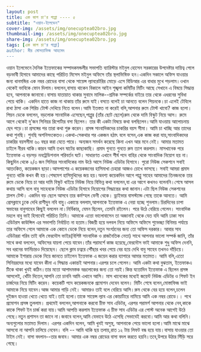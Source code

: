 ```yaml
---
layout: post
title: এক কাপ চা'র গপ্পো ---- ৫
subtitle: "ওয়ান-ইলেভেন"
cover-img: /assets/img/onecuptea02bro.jpg
thumbnail-img: /assets/img/onecuptea02bro.jpg
share-img: /assets/img/onecuptea02bro.jpg
tags: [এক কাপ চা'র গপ্পো]
author: মীর মোসতাফিজ আহমেদ
---
```

ওয়ান ইলেভেনে দৈনিক ইত্তেফাকের সম্পাদকমন্ডলীর সভাপতি ব্যারিস্টার মইনুল হোসেন সরকারের  উপদেষ্টার দায়িত্ব পেলে বড়ভাবী হিসাবে আমাদের কাছে পরিচিত মিসেস মইনুল অফিসে তাঁর স্থলাভিষিক্ত হন।একদিন সকালে অফিস যাওয়ার জন্য ধানমন্ডির এক নম্বর রোডের বাসা থেকে সায়েন্স ল্যাবরেটরির মোড়ে এসে বিডিআর এর বাধার মুখে পড়লাম।ওখান থেকেই ভাবিকে ফোন দিলাম।বললেন,বাসায় থাকেন বিকালে আইন শৃঙ্খলা  কমিটির মিটিং আছে সেখানে এ বিষয়ে সিদ্ধান্ত হবে, আপনাকে জানাবো।বাসায় যাতায়াত থাকার সুবাদে মালিক--শ্রমিক সম্পর্কের বাইরে তার থেকে এধরনের সুবিধা পেয়ে থাকি।
একদিন হাতে কাজ না থাকায় তাঁর রুমে যাই।বসতে বলেই  চা আনতে বলেন পিয়নকে।চা এলেই টেবিলে রাখা ঠাসা এক পিরিচ টোস্ট দেখিয়ে নিতে বলেন।আমি ইতস্তত না করেই বলি,আপনার রুমে টোস্ট খাবো? কাজ হলো। পিয়ন ডেকে বললেন, বড়লোক সাংবাদিক এসেছেন,পাপ্পুর (তাঁর ছোট ছেলে)রুম থেকে দামি বিস্কুট নিয়ে আস।
রুমে আগে থেকেই দু'জন সিনিয়র রিপোর্টার বসা ছিলেন। তার কী একটা বিষয়ে কথা বলছিলেন।আমি যাওয়ায় আলোচনায় ছেদ পড়ে।চা প্রসঙ্গের পর তারা কথা শুরু করেন। প্রসঙ্গ সাংবাদিকদের চাকরির বয়স সীমা। আমি চা খাচ্ছি আর তাদের কথা শুনছি। শুনছি অশনিসংকেতও।একথা-সেকথার পর একজন হঠাৎ বলে বসেন,এক কাজ করা যায়,সাংবাদিকদের চাকরির বয়সসীমা ৬০ বছর করা যেতে পারে। অন্যজন সমর্থন করেছে কিনা এখন আর মনে নেই। আমার মতামত চাইলে নীরব থাকি।কারন আমি তখন ষাটের কাছাকাছি। প্রমাদ গুনতে গুনতে রুম ত্যাগ করলাম।
 মাসখানেক পরে ইত্তেফাক এ বড়সড় ননট্রেডিশনাল পরিবর্তন ঘটে। সাধারণত এখানে শীর্ষ পদে বাহির থেকে সাংবাদিক নিয়োগ হয় না।কিছুদিন থেকে ২/৩ জন সিনিয়র সাংবাদিকের নাম উঠে আসে নিউজ এডিটর হিসাবে। পুরো নিউজ সেকশনে সবাই আতংকিত, কয়েকজন ছাড়া।আসপাশের এ কয়েকজনের হাসিমাখা চেহারা আজও চোখে ভাসছে। সবাই আমরা প্রমাদ গুনতে থাকি কখন কী হয়।শেষমেশ হাসিমুখিদের জয় হয়।অবশ্য কয়েকদিন আগে পাপ্পু সাহেব আমাদের তিনজনকে তার রুমে ডেকে নিয়ে চা আর দামি বিস্কুট খাইয়ে নিউজ নিয়ে বিভিন্ন কথা বললেন,যা এর আগে কখনও বলেননি।শেষে আসল কথায় আসি বলে বাবু সাহেবকে নিউজ এডিটর হিসাবে নিয়োগের সিদ্ধান্তের কথা জানান।এটা ছিল নিউজ সেকশনের প্লালস টেস্ট। 
একদিন বড় ছেলে আসবে তার কর্মস্হল ফেনী থেকে।
ড্রাইভার বাসস্ট্যান্ড গেছে তাকে আনতে। আমি প্রেসক্লাবে  ঢুকে দেখি রাশীদুুন নবি বাবুু।একান্তে বললাম,আপনাকে ইত্তেফাক এ নেয়া হচ্ছে  শুনলাম।চিরদিনের চাপা স্বভাবের বাবুসাহেব কিছুই বললেন না।নির্বিকার, যেমন ছিলেন, তেমনি রইলেন। পরে উঠে  বেরিয়ে গেলেন। সাংবাদিক মহলে বাবু ভাই হিসাবেই পরিচিত তিনি। আমাকে এত্তো ভালোবাসেন তা অজানাই থেকে যেত যদি আমি ঢাকা সাব এডিটরস কাউন্সিল এর সভাপতি নির্বাচিত না হতাম।বিজয়ী হয়ে দলবল নিয়ে অফিসে অফিসে শুভেচ্ছা বিনিময় পর্যায়ে  তার অফিসে গেলে আমাকে এক কোনে ডেকে নিয়ে বলেন,নতুন সংগঠনের জন্য তো অফিস দরকার। আবার সাব এডিটররা গরিব তাই বলি ফেরদৌস ভাইর(বিশিষ্ট সাংবাদিক ও রাজনৈতিক নেতা) সাথে আপনার ভালো সম্পর্ক জানি, তাঁর সাথে কথা বললেন, অফিসের যায়গা পেয়ে যাবেন।তাঁর পরামর্শে কাজ হয়েছে,ফেরদৌস ভাই আমাকে শুধু অফিস দেননি, সব ধরনের ফার্নিচারও দিয়েছেন। 
ছেলে ক্লাব চত্বরে পৌঁছার খবর পেয়ে বের হয়ে দেখি বাবু সাহেব তখনও দাঁড়িয়ে। আমাকে ইশারায় ডেকে নিয়ে  জানতে চাইলেন ইত্তেফাক এ জয়েন করার ব্যাপারে আমার মতামত। আমি বলি,এতো সিনিয়রদের মধ্যে যাবেন কীনা এ সিদ্ধান্ত একান্তই আপনার।এরপর চলে গেলেন। আমি একটা কথা বুঝতাম, ইত্তেফাকএ টিকে থাকা খুবই কঠিন।তার মতো আপাদমস্তক ভদ্রলোকের জন্য তো নয়ই।কিন্ত যতোদিন ইত্তেফাক এ ছিলেন প্রসঙ্গ আসলেই, খোঁটা দিতেন,আপনি তো চাননি আমি এখানে আসি।
মাস খানেকের মধ্যেই জয়েন্ট নিউজ এডিটর ও শিফট ইন চার্জদের নিয়ে মিটিং করেন। কয়েকটি পদে কয়েকজনকে প্রমোশন দেবেন বলেন।
মিটিং শেষে বলেন,মোস্তাফিজ ভাই আমাকে নিয়ে যাবেন।আজ আমার গাড়ি নেই। আমারও তাই বলে বেরিয়ে আসি।রুম থেকে বের হয়ে বলেন,চলেন দুইজন হাওয়া খেতে খেতে যাই।তাই হলো।তাকে সায়েন্স ল্যাব এর কোয়ার্টারে নামিয়ে আমি এক নম্বর রোডে।।
পথে প্রমোশন প্রসঙ্গ তুললাম। প্রথমেই বললেন,আপনাকে করবো চীফ সাব এডিটর, এরপর পরামর্শ আপনার থেকে নেব,কাকে কাকে শিফট ইন চার্জ  করা যায়।আমি আপত্তি করলাম ইত্তেফাক এ চীফ সাব এডিটর এর পোস্ট অনেক আগেই উঠে গেছে।নতুন প্রশাসন তা জানে না।জবাবে বলেন,আমি যেভাবে উঠে এসেছি  সেভাবেই করবো।আমি আর কথা বলিনি।অন্যগুলোর মতামত দিলাম।
এরপর একদিন বলেন, আমি খুবই অসুস্থ, আপনাকে পেয়ে ভালো হলো।আমি মাঝে মাঝে আসবো না আপনি চালিয়ে নেবেন।
বলি -- আমি থাকি ছয় তলায়,রাত ১২ টায় লিফট বন্ধ হয়ে যায়।বাসায় যাওয়ার তো টাইম নেই। 
বাসা বদলান--তার জবাব। 
আমার এক নম্বর রোডের বাসা বদল করতে হয়নি।তবে,উপরে উঠার সিঁড়ি সরে গেছে।
